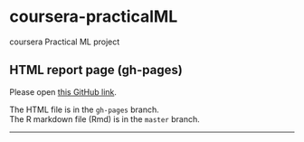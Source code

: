 # coursera-practicalML
coursera Practical ML project

## HTML report page (gh-pages) ##

Please open [this GitHub link](http://swagatoa.github.io/practical-machine-learning/).  

The HTML file is in the `gh-pages` branch.    
The R markdown file (Rmd) is in the `master` branch.     

----------
